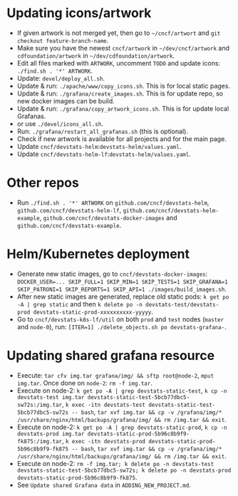 # Updating icons/artwork

- If given artwork is not merged yet, then go to `~/cncf/artwort` and `git checkout feature-branch-name`.
- Make sure you have the newest `cncf/artwork` in `~/dev/cncf/artwork` and `cdfoundation/artwork` in `~/dev/cdfoundation/artwork`.
- Edit all files marked with `ARTWORK`, uncomment `TODO` and update icons: `./find.sh . '*' ARTWORK`.
- Update: `devel/deploy_all.sh`.
- Update & run: `./apache/www/copy_icons.sh`. This is for local static pages.
- Update & run: `./grafana/create_images.sh`. This is for update repo, so new docker images can be build.
- Update & run: `./grafana/copy_artwork_icons.sh`. This is for update local Grafanas.
- or use `./devel/icons_all.sh`.
- Run: `./grafana/restart_all_grafanas.sh` (this is optional).
- Check if new artwork is available for all projects and for the main page.
- Update `cncf/devstats-helm`:`devstats-helm/values.yaml`.
- Update `cncf/devstats-helm-lf`:`devstats-helm/values.yaml`.


# Other repos

- Run `./find.sh . '*' ARTWORK` on `github.com/cncf/devstats-helm`, `github.com/cncf/devstats-helm-lf`, `github.com/cncf/devstats-helm-example`, `github.com/cncf/devstats-docker-images` and `github.com/cncf/devstats-example`.


# Helm/Kubernetes deployment

- Generate new static images, go to `cncf/devstats-docker-images`: `DOCKER_USER=... SKIP_FULL=1 SKIP_MIN=1 SKIP_TESTS=1 SKIP_GRAFANA=1 SKIP_PATRONI=1 SKIP_REPORTS=1 SKIP_API=1 ./images/build_images.sh`.
- After new static images are generated, replace old static pods: `k get po -A | grep static` and then `k delete po -n devstats-test/devstats-prod devstats-static-prod-xxxxxxxxxx-yyyyy`.
- Go to `cncf/devstats-k8s-lf/util` on both `prod` and `test` nodes (`master` and `node-0`), run: `[ITER=1] ./delete_objects.sh po devstats-grafana-`.


# Updating shared grafana resource

- Execute: `tar cfv img.tar grafana/img/ && sftp root@node-2`, `mput img.tar`. Once done on `node-2`: `rm -f img.tar`.
- Execute on node-2: `k get po -A | grep devstats-static-test`, `k cp -n devstats-test img.tar devstats-static-test-5bcb77dbc5-sw72s:/img.tar`, `k exec -itn devstats-test devstats-static-test-5bcb77dbc5-sw72s -- bash`, `tar xvf img.tar && cp -v /grafana/img/* /usr/share/nginx/html/backups/grafana/img/ && rm /img.tar && exit`.
- Execute on node-2: `k get po -A | grep devstats-static-prod`, `k cp -n devstats-prod img.tar devstats-static-prod-5b96c8b9f9-fk875:/img.tar`, `k exec -itn devstats-prod devstats-static-prod-5b96c8b9f9-fk875 -- bash`, `tar xvf img.tar && cp -v /grafana/img/* /usr/share/nginx/html/backups/grafana/img/ && rm /img.tar && exit`.
- Execute on node-2: `rm -f img.tar; k delete po -n devstats-test devstats-static-test-5bcb77dbc5-sw72s; k delete po -n devstats-prod devstats-static-prod-5b96c8b9f9-fk875`.
- See `Update shared Grafana data` in `ADDING_NEW_PROJECT.md`.
